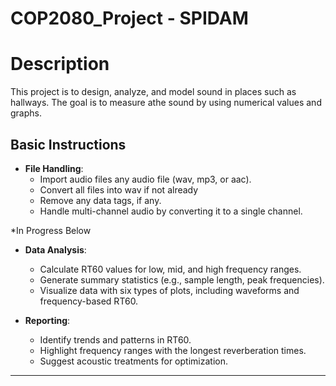 # COP2080_Project - SPIDAM

# Description
This project is to design, analyze, and model sound in places such as hallways. The goal is to measure athe sound by using numerical values and graphs.

## Basic Instructions
- **File Handling**:
  - Import audio files any audio file (wav, mp3, or aac).
  - Convert all files into wav if not already
  - Remove any data tags, if any.
  - Handle multi-channel audio by converting it to a single channel.

*In Progress Below

- **Data Analysis**:
  - Calculate RT60 values for low, mid, and high frequency ranges.
  - Generate summary statistics (e.g., sample length, peak frequencies).
  - Visualize data with six types of plots, including waveforms and frequency-based RT60.

- **Reporting**:
  - Identify trends and patterns in RT60.
  - Highlight frequency ranges with the longest reverberation times.
  - Suggest acoustic treatments for optimization.

---

